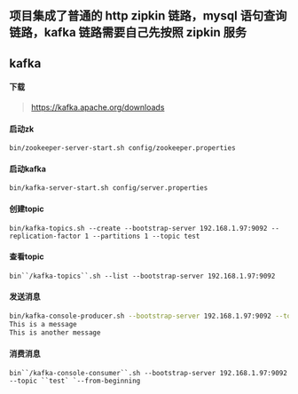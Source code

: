 ## 项目集成了普通的 http zipkin 链路，mysql 语句查询链路，kafka 链路需要自己先按照 zipkin 服务
## kafka

#### 下载

> https://kafka.apache.org/downloads
#### 启动zk

`bin/zookeeper-server-start.sh config/zookeeper.properties`

#### 启动kafka

`bin/kafka-server-start.sh config/server.properties`

#### 创建topic

`bin/kafka-topics.sh --create --bootstrap-server 192.168.1.97:9092 --replication-factor 1 --partitions 1 --topic test`

#### 查看topic

`bin``/kafka-topics``.sh --list --bootstrap-server 192.168.1.97:9092`

#### 发送消息

```bash
bin/kafka-console-producer.sh --bootstrap-server 192.168.1.97:9092 --topic test
This is a message
This is another message
```

#### 消费消息

```
bin``/kafka-console-consumer``.sh --bootstrap-server 192.168.1.97:9092 --topic ``test` `--from-beginning
```
